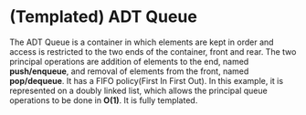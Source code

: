 # (Templated) ADT Queue

The ADT Queue is a container in which elements are kept in order and access is restricted to the two ends of the container, front and rear.
The two principal operations are addition of elements to the end, named **push/enqueue**, and removal of elements from the front, named
**pop/dequeue**.
It has a FIFO policy(First In First Out).
In this example, it is represented on a doubly linked list, which allows the principal queue operations to be done in **O(1)**.
It is fully templated.